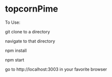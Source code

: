 # topcornPime

To Use: 

git clone to a directory

navigate to that directory

npm install

npm start

go to http://localhost:3003 in your favorite browser
